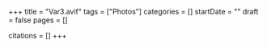 +++
title = "Var3.avif"
tags = ["Photos"]
categories = []
startDate = ""
draft = false
pages = []

citations = []
+++
